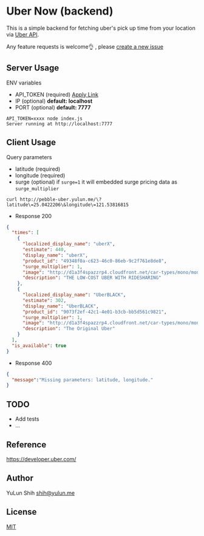 Uber Now (backend)
==================

This is a simple backend for fetching uber's pick up time from your location via [Uber API](https://developer.uber.com/).

Any feature requests is welcome:ok_hand: , please [create a new issue](https://github.com/imZack/pebble-uber-backend/issues/new)

Server Usage
------------
ENV variables
- API_TOKEN  (required) [Apply Link](https://developer.uber.com/)
- IP (optional) **default: localhost**
- PORT (optional) **default: 7777**

```
API_TOKEN=xxxx node index.js
Server running at http://localhost:7777
```

Client Usage
------------
Query parameters
- latitude (required)
- longitude (required)
- surge (optional) if `surge=1` it will embedded surge pricing data as `surge_multiplier`

```
curl http://pebble-uber.yulun.me/\?latitude\=25.0422206\&longitude\=121.53816815
```

- Response 200
```json
{
  "times": [
    {
      "localized_display_name": "uberX",
      "estimate": 440,
      "display_name": "uberX",
      "product_id": "49348f0a-c623-46c0-86eb-9c2f761e8de8",
      "surge_multiplier": 1,
      "image": "http://d1a3f4spazzrp4.cloudfront.net/car-types/mono/mono-uberx.png",
      "description": "THE LOW-COST UBER WITH RIDESHARING"
    },
    {
      "localized_display_name": "UberBLACK",
      "estimate": 302,
      "display_name": "UberBLACK",
      "product_id": "9073f2ef-42c1-4e01-b3cb-bb5d561c9821",
      "surge_multiplier": 1,
      "image": "http://d1a3f4spazzrp4.cloudfront.net/car-types/mono/mono-black.png",
      "description": "The Original Uber"
    }
  ],
  "is_available": true
}
```

- Response 400
```json
{
  "message":"Missing parameters: latitude, longitude."
}
```

TODO
----
- Add tests
- ...

Reference
---------
https://developer.uber.com/

Author
------
YuLun Shih shih@yulun.me

License
-------
[MIT](http://yulun.mit-license.org/)
